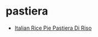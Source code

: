 # pastiera

 * [Italian Rice Pie Pastiera Di Riso](../../index/i/italian-rice-pie-pastiera-di-riso-51233420.json)

